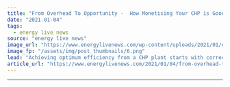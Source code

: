 ```yaml
---
title: "From Overhead To Opportunity -  How Monetising Your CHP is Good For Your Business and Good For The Grid"
date: "2021-01-04"
tags: 
  - energy live news
source: "energy live news"
image_url: "https://www.energylivenews.com/wp-content/uploads/2021/01/enel-x-article-jan-2021_shutterstock-image_720-x-412-px.png"
image_fp: "/assets/img/post_thumbnails/6.png"
lead: "Achieving optimum efficiency from a CHP plant starts with correctly sizing and specifying it to meet site demand."
article_url: "https://www.energylivenews.com/2021/01/04/from-overhead-to-opportunity-how-monetising-your-chp-is-good-for-your-business-and-good-for-the-grid/"
---
```


---
